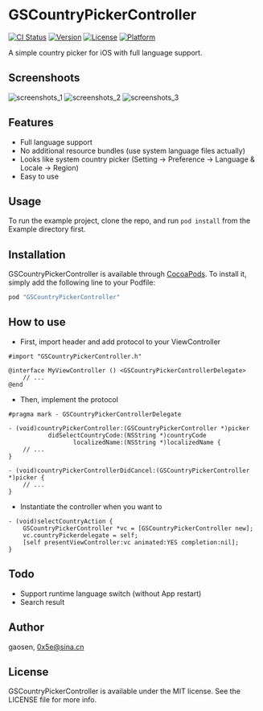 # GSCountryPickerController

[![CI Status](http://img.shields.io/travis/0x5e/GSCountryPickerController.svg?style=flat)](https://travis-ci.org/0x5e/GSCountryPickerController)
[![Version](https://img.shields.io/cocoapods/v/GSCountryPickerController.svg?style=flat)](http://cocoapods.org/pods/GSCountryPickerController)
[![License](https://img.shields.io/cocoapods/l/GSCountryPickerController.svg?style=flat)](http://cocoapods.org/pods/GSCountryPickerController)
[![Platform](https://img.shields.io/cocoapods/p/GSCountryPickerController.svg?style=flat)](http://cocoapods.org/pods/GSCountryPickerController)

A simple country picker for iOS with full language support.

## Screenshoots

![screenshots_1](https://github.com/0x5e/GSCountryPickerController/raw/master/Resource/screenshots_1.png)
![screenshots_2](https://github.com/0x5e/GSCountryPickerController/raw/master/Resource/screenshots_2.png)
![screenshots_3](https://github.com/0x5e/GSCountryPickerController/raw/master/Resource/screenshots_3.png)

## Features

- Full language support
- No additional resource bundles (use system language files actually)
- Looks like system country picker (Setting -> Preference -> Language & Locale -> Region)
- Easy to use

## Usage

To run the example project, clone the repo, and run `pod install` from the Example directory first.

## Installation

GSCountryPickerController is available through [CocoaPods](http://cocoapods.org). To install
it, simply add the following line to your Podfile:

```ruby
pod "GSCountryPickerController"
```

## How to use

- First, import header and add protocol to your ViewController

```
#import "GSCountryPickerController.h"

@interface MyViewController () <GSCountryPickerControllerDelegate>
	// ...
@end
```

- Then, implement the protocol

```
#pragma mark - GSCountryPickerControllerDelegate

- (void)countryPickerController:(GSCountryPickerController *)picker
           didSelectCountryCode:(NSString *)countryCode
                  localizedName:(NSString *)localizedName {
	// ...
}

- (void)countryPickerControllerDidCancel:(GSCountryPickerController *)picker {
   	// ... 
}
```

- Instantiate the controller when you want to

```
- (void)selectCountryAction {
    GSCountryPickerController *vc = [GSCountryPickerController new];
    vc.countryPickerdelegate = self;
    [self presentViewController:vc animated:YES completion:nil];
}
```

## Todo

- Support runtime language switch (without App restart)
- Search result

## Author

gaosen, 0x5e@sina.cn

## License

GSCountryPickerController is available under the MIT license. See the LICENSE file for more info.
